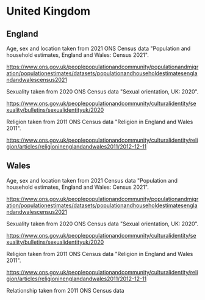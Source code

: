 # United Kingdom

## England

Age, sex and location taken from 2021 ONS Census data "Population and household estimates, England and Wales: Census 2021".

https://www.ons.gov.uk/peoplepopulationandcommunity/populationandmigration/populationestimates/datasets/populationandhouseholdestimatesenglandandwalescensus2021

Sexuality taken from 2020 ONS Census data "Sexual orientation, UK: 2020".

https://www.ons.gov.uk/peoplepopulationandcommunity/culturalidentity/sexuality/bulletins/sexualidentityuk/2020

Religion taken from 2011 ONS Census data "Religion in England and Wales 2011".

https://www.ons.gov.uk/peoplepopulationandcommunity/culturalidentity/religion/articles/religioninenglandandwales2011/2012-12-11

## Wales

Age, sex and location taken from 2021 Census data "Population and household estimates, England and Wales: Census 2021".

https://www.ons.gov.uk/peoplepopulationandcommunity/populationandmigration/populationestimates/datasets/populationandhouseholdestimatesenglandandwalescensus2021

Sexuality taken from 2020 ONS Census data "Sexual orientation, UK: 2020".

https://www.ons.gov.uk/peoplepopulationandcommunity/culturalidentity/sexuality/bulletins/sexualidentityuk/2020

Religion taken from 2011 ONS Census data "Religion in England and Wales 2011".

https://www.ons.gov.uk/peoplepopulationandcommunity/culturalidentity/religion/articles/religioninenglandandwales2011/2012-12-11

Relationship taken from 2011 ONS Census data
